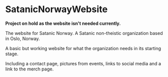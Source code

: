 # SatanicNorwayWebsite

**Project on hold as the website isn't needed currently.**

The website for Satanic Norway. A Satanic non-theistic organization based in Oslo, Norway.

A basic but working website for what the organization needs in its starting stage.

Including a contact page, pictures from events, links to social media and a link to the merch page.

